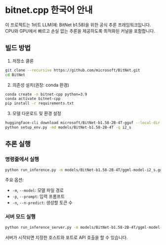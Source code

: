 # bitnet.cpp 한국어 안내

이 프로젝트는 1비트 LLM(예: BitNet b1.58)을 위한 공식 추론 프레임워크입니다. CPU와 GPU에서 빠르고 손실 없는 추론을 제공하도록 최적화된 커널을 포함합니다.

## 빌드 방법

1. 저장소 클론
```bash
git clone --recursive https://github.com/microsoft/BitNet.git
cd BitNet
```

2. 의존성 설치(권장: conda 환경)
```bash
conda create -n bitnet-cpp python=3.9
conda activate bitnet-cpp
pip install -r requirements.txt
```

3. 모델 다운로드 및 환경 설정
```bash
huggingface-cli download microsoft/BitNet-b1.58-2B-4T-gguf --local-dir models/BitNet-b1.58-2B-4T
python setup_env.py -md models/BitNet-b1.58-2B-4T -q i2_s
```

## 추론 실행

### 명령줄에서 실행
```bash
python run_inference.py -m models/BitNet-b1.58-2B-4T/ggml-model-i2_s.gguf -p "당신은 도움이 되는 어시스턴트입니다" -cnv
```
주요 옵션:
- `-m`, `--model`: 모델 파일 경로
- `-p`, `--prompt`: 입력 프롬프트
- `-n`, `--n-predict`: 생성할 토큰 수

### 서버 모드 실행
```bash
python run_inference_server.py -m models/BitNet-b1.58-2B-4T/ggml-model-i2_s.gguf --host 0.0.0.0 --port 8080
```
서버가 시작되면 지정한 호스트와 포트로 API 호출을 할 수 있습니다.

